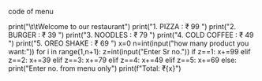 

code of menu


print("\t\tWelcome to our restaurant")
print("1. PIZZA : ₹ 99 ")
print("2. BURGER : ₹ 39 ")
print("3. NOODLES : ₹ 79 ")
print("4. COLD COFFEE : ₹ 49 ")
print("5. OREO SHAKE : ₹ 69 ")
x=0
n=int(input("how many product you want:"))
for i in range(1,n+1):
    z=int(input("Enter Sr no."))
    if z==1:
        x+=99
    elif z==2:
        x+=39
    elif z==3:
        x+=79
    elif z==4:
        x+=49
    elif z==5:
        x+=69
    else:
        print("Enter no. from menu only")
print(f"Total: ₹{x}")        
